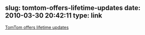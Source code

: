 slug: tomtom-offers-lifetime-updates
date: 2010-03-30 20:42:11
type: link
---

[TomTom offers lifetime updates](http://www.slashgear.com/tomtom-add-lifetime-mapstraffic-to-200-pnds-2979547/)
